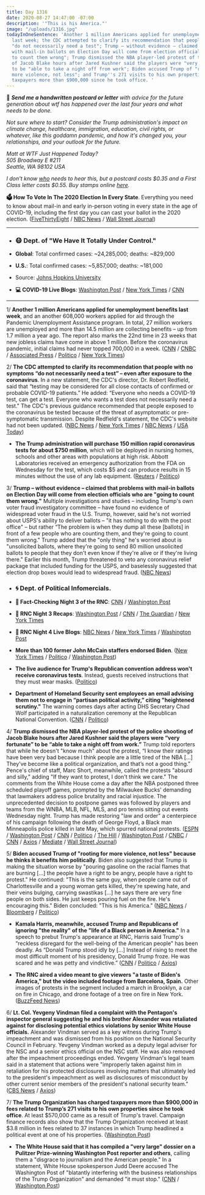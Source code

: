 ```yaml
---
title: Day 1316
date: 2020-08-27 14:47:00 -07:00
description: '"This is his America."'
image: "/uploads/1316.jpg"
todayInOneSentence: 'Another 1 million Americans applied for unemployment benefits
  last week; the CDC attempted to clarify its recommendation that people with no symptoms
  "do not necessarily need a test"; Trump – without evidence – claimed that problems
  with mail-in ballots on Election Day will come from election officials who are "going
  to count them wrong"; Trump dismissed the NBA player-led protest of the police shooting
  of Jacob Blake hours after Jared Kushner said the players were "very fortunate"
  to be "able to take a night off from work"; Biden accused Trump of "rooting for
  more violence, not less"; and Trump''s 271 visits to his own properties has cost
  taxpayers more than $900,000 since he took office. '
---
```


💌 ***Send me a handwritten postcard or letter** with advice for the future generation about wtf has happened over the last four years and what needs to be done.*

*Not sure where to start? Consider the Trump administration's impact on climate change, healthcare, immigration, education, civil rights, or whatever, like this goddamn pandemic, and how it's changed you, your relationships, and your outlook for the future.*

*Matt at WTF Just Happened Today?\
505 Broadway E #211\
Seattle, WA 98102 USA*

*I don't know [who](https://www.buzzfeednews.com/article/addybaird/postmaster-general-louis-dejoy-postcard-question) needs to hear this, but a postcard costs $0.35 and a First Class letter costs $0.55. Buy stamps online [here](https://store.usps.com/store/results/stamps/_/N-9y93lv).*

**🗳 How To Vote In The 2020 Election In Every State**. Everything you need to know about mail-in and early in-person voting in every state in the age of COVID-19, including the first day you can cast your ballot in the 2020 election. ([FiveThirtyEight](https://projects.fivethirtyeight.com/how-to-vote-2020/) / [NBC News](https://www.nbcnews.com/specials/plan-your-vote-state-by-state-guide-voting-by-mail-early-in-person-voting-election/index.html?cid=bc_npd_nn_ms_np-1_200816) / [Wall Street Journal](https://www.wsj.com/articles/how-to-vote-by-mail-in-every-state-11597840923))

---

* ### 😷 Dept. of "We Have It Totally Under Control."

* **Global**: Total confirmed cases: \~24,285,000; deaths: \~829,000

* **U.S.**: Total confirmed cases: \~5,857,000; deaths: \~181,000

* Source: [Johns Hopkins University](https://coronavirus.jhu.edu/map.html)

* **💻 COVID-19 Live Blogs**: [Washington Post](https://www.washingtonpost.com/nation/2020/08/27/coronavirus-covid-live-updates-us/) / [New York Times](https://www.nytimes.com/2020/08/27/world/covid-19-coronavirus.html) / [CNN](https://www.cnn.com/world/live-news/coronavirus-pandemic-08-27-20-intl/index.html)

---

1/ **Another 1 million Americans applied for unemployment benefits last week**, and an another 608,000 workers applied for aid through the Pandemic Unemployment Assistance program. In total, 27 million workers are unemployed and more than 14.5 million are collecting benefits – up from 1.7 million a year ago. The report also marks the 22nd time in 23 weeks that new jobless claims have come in above 1 million. Before the coronavirus pandemic, initial claims had never topped 700,000 in a week. ([CNN](https://www.cnn.com/2020/08/27/economy/unemployment-benefits-coronavirus/index.html) / [CNBC](https://www.cnbc.com/2020/08/27/weekly-jobless-claims.html) / [Associated Press](https://apnews.com/383eb8856eda415ed3a3b17894be035f) / [Politico](https://www.politico.com/news/2020/08/27/unemployment-claims-fell-slightly-403465) / [New York Times](https://www.nytimes.com/2020/08/27/business/economy/unemployment-claims.html))

2/ **The CDC attempted to clarify its recommendation that people with no symptoms “do not necessarily need a test” – even after exposure to the coronavirus**. In a new statement, the CDC's director, Dr. Robert Redfield, said that “testing may be considered for all close contacts of confirmed or probable COVID-19 patients.” He added: “Everyone who needs a COVID-19 test, can get a test. Everyone who wants a test does not necessarily need a test." The CDC's previous guidance recommended that people exposed to the coronavirus be tested because of the threat of asymptomatic or pre-symptomatic transmission. Despite Redfield's statement, the CDC's website had not been updated. ([NBC News](https://www.nbcnews.com/health/health-news/cdc-director-walks-back-testing-guidance-does-not-alter-recommendations-n1238428) / [New York Times](https://www.nytimes.com/2020/08/27/world/covid-19-coronavirus.html#link-94e300) / [NBC News](https://www.nbcnews.com/health/health-news/fauci-says-he-has-some-concern-about-change-covid-19-n1238208) / [USA Today](https://www.usatoday.com/story/news/health/2020/08/27/coronavirus-updates-california-cdc-testing-unemployment/5640833002/))

* **The Trump administration will purchase 150 million rapid coronavirus tests for about $750 million**, which will be deployed in nursing homes, schools and other areas with populations at high risk. Abbott Laboratories received an emergency authorization from the FDA on Wednesday for the test, which costs $5 and can produce results in 15 minutes without the use of any lab equipment. ([Reuters](https://www.reuters.com/article/us-health-coronavirus-usa-abbott/trump-administration-to-purchase-150-million-abbott-covid-19-tests-for-750-million-idUSKBN25N2NA) / [Politico](https://www.politico.com/news/2020/08/27/trump-rapid-coronavirus-tests-403602))

3/ **Trump – without evidence – claimed that problems with mail-in ballots on Election Day will come from election officials who are "going to count them wrong."** Multiple investigations and studies – including Trump's own voter fraud investigatory committee – have found no evidence of widespread voter fraud in the U.S. Trump, however, said he's not worried about USPS's ability to deliver ballots – "it has nothing to do with the post office" – but rather “The problem is when they dump all these \[ballots\] in front of a few people who are counting them, and they're going to count them wrong." Trump added that the "only thing" he's worried about is "unsolicited ballots, where they're going to send 80 million unsolicited ballots to people that they don't even know if they're alive or if they're living there." Earlier this month, Trump threatened to veto any coronavirus relief package that included funding for the USPS, and baselessly suggested that election drop boxes would lead to widespread fraud. ([NBC News](https://www.nbcnews.com/politics/2020-election/trump-says-election-workers-not-usps-could-lead-2020-miscount-n1238387))

* ### 🌀 Dept. of Political Infomercials.

* **🐘 Fact-Checking Night 3 of the RNC**: [CNN](https://www.cnn.com/2020/08/26/politics/republican-national-convention-third-night-fact-check/index.html) / [Washington Post](https://www.washingtonpost.com/politics/2020/08/27/fact-checking-third-night-2020-republican-national-convention/)

* **🐘 RNC Night 3 Recaps**: [Washington Post](https://www.washingtonpost.com/politics/2020/08/26/takeaways-republican-convention-night-3/) / [CNN](https://cnn.com/2020/08/27/politics/mike-pence-republican-convention-analysis/) / [The Guardian](https://www.theguardian.com/us-news/2020/aug/27/republican-convention-lies-trump-rnc) / [New York Times](https://www.nytimes.com/2020/08/27/us/politics/rnc-convention.html)

* **🐘 RNC Night 4 Live Blogs**: [NBC News](https://www.nbcnews.com/politics/2020-election/live-blog/2020-08-27-rnc-updates-n1238267) / [New York Times](https://www.nytimes.com/live/2020/08/27/us/rnc-convention-election) / [Washington Post](https://www.washingtonpost.com/elections/2020/08/27/republican-national-convention-live-updates/)

* **More than 100 former John McCain staffers endorsed Biden**. ([New York Times](https://www.nytimes.com/2020/08/27/us/politics/john-mccain-biden-trump.html) / [Politico](https://www.politico.com/newsletters/playbook/2020/08/27/new-more-than-100-bush-mccain-romney-alums-go-for-biden-490201) / [Washington Post](https://www.washingtonpost.com/opinions/2020/08/27/mark-salter-john-mccain-aides-endorse-biden))

* **The live audience for Trump's Republican convention address won't receive coronavirus tests**. Instead, guests received instructions that they must wear masks. ([Politico](https://www.politico.com/news/2020/08/27/trump-acceptance-speech-no-testing-403578))

* **Department of Homeland Security sent employees an email advising them not to engage in “partisan political activity,” citing "heightened scrutiny."** The warning comes days after acting DHS Secretary Chad Wolf participated in a naturalization ceremony at the Republican National Convention. ([CNN](https://www.cnn.com/2020/08/27/politics/dhs-hatch-act-rnc) / [Politico](https://www.politico.com/news/2020/08/27/dhs-chad-wolf-rnc-hatch-act-warning-403567))

4/ **Trump dismissed the NBA player-led protest of the police shooting of Jacob Blake hours after Jared Kushner said the players were “very fortunate” to be “able to take a night off from work.”** Trump told reporters that while he doesn't "know much" about the protest, “I know their ratings have been very bad because I think people are a little tired of the NBA \[...\] They’ve become like a political organization, and that’s not a good thing.” Pence's chief of staff, Marc Short, meanwhile, called the protests "absurd and silly," adding "If they want to protest, I don't think we care." The comments from the White House come a day after the NBA postponed three scheduled playoff games, prompted by the Milwaukee Bucks' demanding that lawmakers address police brutality and racial injustice. The unprecedented decision to postpone games was followed by players and teams from the WNBA, MLB, NFL, MLS, and pro tennis sitting out events Wednesday night. Trump has made restoring "law and order" a centerpiece of his campaign following the death of George Floyd, a Black man Minneapolis police killed in late May, which spurred national protests. ([ESPN](https://www.espn.com/nba/story/_/id/29752844/mike-pence-chief-calls-nba-protests-absurd-jared-kushner-says-reach-lebron-james) / [Washington Post](https://www.washingtonpost.com/sports/2020/08/27/jared-kushner-white-house-nba-protest/) / [CNN](https://www.cnn.com/2020/08/27/politics/marc-short-white-house-nba-boycott-cnntv/index.html) / [Politico](https://www.politico.com/news/2020/08/27/jared-kushner-white-house-democrats-racial-issues-403474) / [The Hill](https://thehill.com/homenews/administration/513915-kushner-nba-players-are-fortunate-to-have-wealth-to-take-night-off) / [Washington Post](https://www.washingtonpost.com/sports/2020/08/26/bucks-boycott-nba-playoff-game/) / [CNBC](https://www.cnbc.com/2020/08/27/jared-kushner-on-nba-protests-theyre-lucky-to-be-able-to-to-take-a-night-off-from-work.html) / [CNN](https://www.cnn.com/2020/08/27/politics/donald-trump-jacob-blake/index.html) / [Axios](https://www.axios.com/trump-nba-political-organization-jacob-blake-8f713190-bbb1-4a44-99b8-c5ea7537ce06.html) / [Mediate](https://www.mediaite.com/sports/jared-kushner-goes-after-nba-players-over-strike-theyre-very-fortunate-they-can-take-off-from-work-without-financial-consequences/) / [Wall Street Journal](https://www.wsj.com/articles/nba-players-will-end-boycott-and-resume-the-playoffs-11598550082?mod=hp_lead_pos7))

5/ **Biden accused Trump of "rooting for more violence, not less" because he thinks it benefits him politically**. Biden also suggested that Trump is making the situation worse by "pouring gasoline on the racial flames that are burning \[...\] the people have a right to be angry, people have a right to protest." He continued: "This is the same guy, when people came out of Charlottesville and a young woman gets killed, they're spewing hate, and their veins bulging, carrying swastikas \[...\] he says there are very fine people on both sides. He just keeps pouring fuel on the fire. He's encouraging this." Biden concluded: "This is his America." ([NBC News](https://www.nbcnews.com/politics/2020-election/biden-says-trump-rooting-more-violence-not-less-n1238496) / [Bloomberg](https://www.bloomberg.com/news/articles/2020-08-27/biden-says-trump-rooting-for-more-violence-to-help-re-election?srnd=premium&sref=MIBMEEoj) / [Politico](https://www.politico.com/news/2020/08/27/jared-kushner-white-house-democrats-racial-issues-403474))

* **Kamala Harris, meanwhile, accused Trump and Republicans of ignoring "the reality" of the "life of a Black person in America."** In a speech to prebut Trump's appearance at RNC, Harris said Trump's “reckless disregard for the well-being of the American people" has been deadly. As “Donald Trump stood idly by \[...\] Instead of rising to meet the most difficult moment of his presidency, Donald Trump froze. He was scared and he was petty and vindictive.” ([CNN](https://www.cnn.com/2020/08/27/politics/kamala-harris-speech/index.html) / [Politico](https://www.politico.com/news/2020/08/27/harris-attacks-trumps-incompetence-coronavirus-response-in-acceptance-speech-prebuttal-403770) / [Axios](https://www.axios.com/kamala-harris-rnc-rebuttal-c9391e5c-2cda-47ad-b350-e3908cee092d.html))

* **The RNC aired a video meant to give viewers "a taste of Biden's America," but the video included footage from Barcelona, Spain.** Other images of protests in the segment included a march in Brooklyn, a car on fire in Chicago, and drone footage of a tree on fire in New York. ([BuzzFeed News](https://www.buzzfeednews.com/article/janelytvynenko/rnc-protest-video-barcelona))

6/ **Lt. Col. Yevgeny Vindman filed a complaint with the Pentagon's inspector general suggesting he and his brother Alexander was retaliated against for disclosing potential ethics violations by senior White House officials.** Alexander Vindman served as a key witness during Trump's impeachment and was dismissed from his position on the National Security Council in February. Yevgeny Vindman worked as a deputy legal adviser for the NSC and a senior ethics official on the NSC staff. He was also removed after the impeachment proceedings ended. Yevgeny Vindman's legal team said in a statement that actions were "improperly taken against him in retaliation for his protected disclosures involving matters that ultimately led to the president's impeachment as well as disclosures of misconduct by other current senior members of the president's national security team." ([CBS News](https://www.cbsnews.com/news/yevgeny-vindman-whistleblower-complaint-retaliation-pentagon/) / [Axios](https://www.axios.com/yevgeny-vindman-retaliation-complaint-trump-b81fc300-9e86-41b8-ab73-08c6c72b57b5.html))

7/ **The Trump Organization has charged taxpayers more than $900,000 in fees related to Trump’s 271 visits to his own properties since he took office**. At least $570,000 came as a result of Trump's travel. Campaign finance records also show that the Trump Organization received at least $3.8 million in fees related to 37 instances in which Trump headlined a political event at one of his properties. ([Washington Post](https://www.washingtonpost.com/politics/trump-company-secret-service-spending/2020/08/27/9331bd86-de36-11ea-8051-d5f887d73381_story.html))

* **The White House said that it has compiled a "very large" dossier on a Pulitzer Prize-winning Washington Post reporter and others**, calling them a "disgrace to journalism and the American people." In a statement, White House spokesperson Judd Deere accused The Washington Post of "blatantly interfering with the business relationships of the Trump Organization" and demanded "it must stop." ([CNN](https://www.cnn.com/2020/08/27/media/white-house-dossier-journalists/) / [Washington Post](https://www.washingtonpost.com/politics/trump-company-secret-service-spending/2020/08/27/9331bd86-de36-11ea-8051-d5f887d73381_story.html))